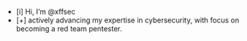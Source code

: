 - [i] Hi, I’m @xffsec
- [+] actively advancing my expertise in cybersecurity, with focus on becoming a red team pentester.
